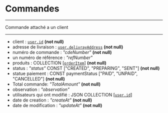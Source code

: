 # Commandes

___

Commande attaché a un client

___

- client : [`user.id`](../Users/user.md) **(not null)**
- adresse de livraison : [`user.delivrayAddress`](../shared/adrdresse-de-livraison.md) **(not null)**
- numéro de commande : _*"cdeNumber"*_ **(not null)**
- un numéro de référence : _*"refNumber"*_
- produits : COLLECTION [[`orderItem`](order-items.md)] **(not null)**
- status : _*"status"*_ CONST ["CREATED", "PREPARING", "SENT"] **(not null)**
- statue paiement : CONST paymentStatus ["PAID", "UNPAID", "CANCELLED"] **(not null)**
- Total commande:  _*"TotalAmount"*_ **(not null)**
- observation : _*"observation"*_
- utilisateurs qui ont modifié : JSON COLLECTION [[`user.id`](../Users/user.md)]
- date de creation : _*"createAt"*_ **(not null)**
- date de modification : _*"updateAt"*_ **(not null)**
